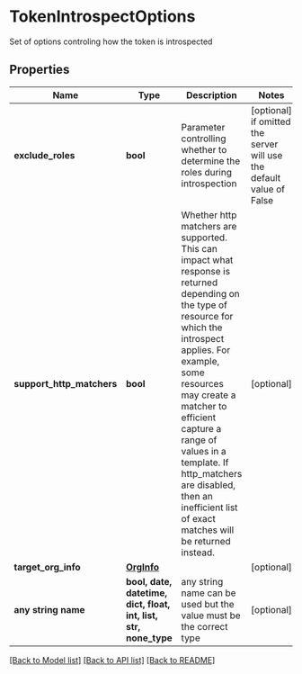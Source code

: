 # TokenIntrospectOptions

Set of options controling how the token is introspected

## Properties
Name | Type | Description | Notes
------------ | ------------- | ------------- | -------------
**exclude_roles** | **bool** | Parameter controlling whether to determine the roles during introspection | [optional]  if omitted the server will use the default value of False
**support_http_matchers** | **bool** | Whether http matchers are supported. This can impact what response is returned depending on the type of resource for which the introspect applies. For example, some resources may create a matcher to efficient capture a range of values in a template. If http_matchers are disabled, then an inefficient list of exact matches will be returned instead.  | [optional] 
**target_org_info** | [**OrgInfo**](OrgInfo.md) |  | [optional] 
**any string name** | **bool, date, datetime, dict, float, int, list, str, none_type** | any string name can be used but the value must be the correct type | [optional]

[[Back to Model list]](../README.md#documentation-for-models) [[Back to API list]](../README.md#documentation-for-api-endpoints) [[Back to README]](../README.md)


